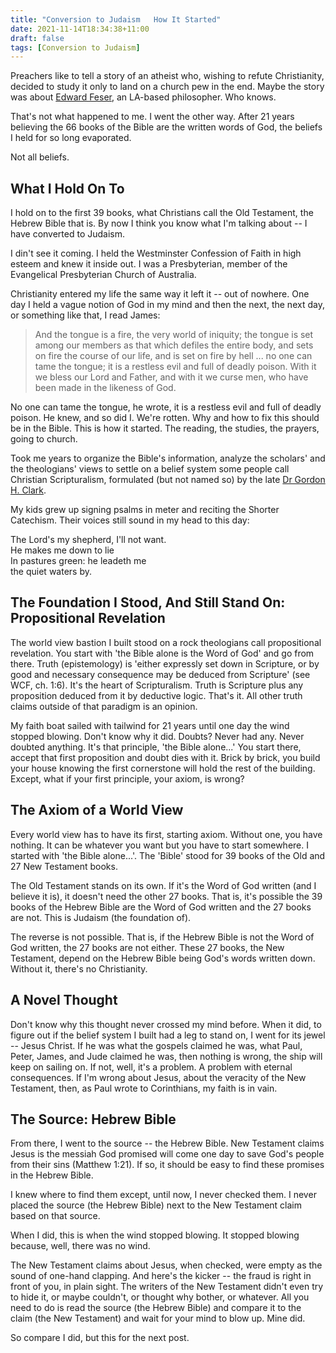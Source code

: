 ```yaml
---
title: "Conversion to Judaism   How It Started"
date: 2021-11-14T18:34:38+11:00
draft: false
tags: [Conversion to Judaism]
---
```

Preachers like to tell a story of an atheist who, wishing to refute Christianity, decided to study it only to land on a church pew in the end. Maybe the story was about [Edward Feser](https://edwardfeser.blogspot.com/2012/07/road-from-atheism.html), an LA-based philosopher. Who knows.

That's not what happened to me. I went the other way. After 21 years believing the 66 books of the Bible are the written words of God, the beliefs I held for so long evaporated.

Not all beliefs.

## What I Hold On To

I hold on to the first 39 books, what Christians call the Old Testament, the Hebrew Bible that is. By now I think you know what I'm talking about -- I have converted to Judaism.

I din't see it coming. I held the Westminster Confession of Faith in high esteem and knew it inside out. I was a Presbyterian, member of the Evangelical Presbyterian Church of Australia.

Christianity entered my life the same way it left it -- out of nowhere. One day I held a vague notion of God in my mind and then the next, the next day, or something like that, I read James:

> And the tongue is a fire, the very world of iniquity; the tongue is set among our members as that which defiles the entire body, and sets on fire the course of our life, and is set on fire by hell ... no one can tame the tongue; it is a restless evil and full of deadly poison. With it we bless our Lord and Father, and with it we curse men, who have been made in the likeness of God.

No one can tame the tongue, he wrote, it is a restless evil and full of deadly poison. He knew, and so did I. We're rotten. Why and how to fix this should be in the Bible. This is how it started. The reading, the studies, the prayers, going to church.

Took me years to organize the Bible's information, analyze the scholars' and the theologians' views to settle on a belief system some people call Christian Scripturalism, formulated (but not named so) by the late [Dr Gordon H. Clark](https://en.wikipedia.org/wiki/Gordon_Clark).

My kids grew up signing psalms in meter and reciting the Shorter Catechism. Their voices still sound in my head to this day:

The Lord's my shepherd, I'll not want.  
He makes me down to lie  
In pastures green: he leadeth me  
the quiet waters by.  

## The Foundation I Stood, And Still Stand On: Propositional Revelation

The world view bastion I built stood on a rock theologians call propositional revelation. You start with 'the Bible alone is the Word of God' and go from there. Truth (epistemology) is 'either expressly set down in Scripture, or by good and necessary consequence may be deduced from Scripture' (see WCF, ch. 1:6). It's the heart of Scripturalism. Truth is Scripture plus any proposition deduced from it by deductive logic. That's it. All other truth claims outside of that paradigm is an opinion.

My faith boat sailed with tailwind for 21 years until one day the wind stopped blowing. Don't know why it did. Doubts? Never had any. Never doubted anything. It's that principle, 'the Bible alone...' You start there, accept that first proposition and doubt dies with it. Brick by brick, you build your house knowing the first cornerstone will hold the rest of the building. Except, what if your first principle, your axiom, is wrong?

## The Axiom of a World View

Every world view has to have its first, starting axiom. Without one, you have nothing. It can be whatever you want but you have to start somewhere. I started with 'the Bible alone...'. The 'Bible' stood for 39 books of the Old and 27 New Testament books.

The Old Testament stands on its own. If it's the Word of God written (and I believe it is), it doesn't need the other 27 books. That is, it's possible the 39 books of the Hebrew Bible are the Word of God written and the 27 books are not. This is Judaism (the foundation of). 

The reverse is not possible. That is, if the Hebrew Bible is not the Word of God written, the 27 books are not either. These 27 books, the New Testament, depend on the Hebrew Bible being God's words written down. Without it, there's no Christianity.

## A Novel Thought

Don't know why this thought never crossed my mind before. When it did, to figure out if the belief system I built had a leg to stand on, I went for its jewel -- Jesus Christ. If he was what the gospels claimed he was, what Paul, Peter, James, and Jude claimed he was, then nothing is wrong, the ship will keep on sailing on. If not, well, it's a problem. A problem with eternal consequences. If I'm wrong about Jesus, about the veracity of the New Testament, then, as Paul wrote to Corinthians, my faith is in vain.

## The Source: Hebrew Bible

From there, I went to the source -- the Hebrew Bible. New Testament claims Jesus is the messiah God promised will come one day to save God's people from their sins (Matthew 1:21). If so, it should be easy to find these promises in the Hebrew Bible. 

I knew where to find them except, until now, I never checked them. I never placed the source (the Hebrew Bible) next to the New Testament claim based on that source.

When I did, this is when the wind stopped blowing. It stopped blowing because, well, there was no wind. 

The New Testament claims about Jesus, when checked, were empty as the sound of one-hand clapping. And here's the kicker -- the fraud is right in front of you, in plain sight. The writers of the New Testament didn't even try to hide it, or maybe couldn't, or thought why bother, or whatever. All you need to do is read the source (the Hebrew Bible) and compare it to the claim (the New Testament) and wait for your mind to blow up. Mine did.

So compare I did, but this for the next post.
